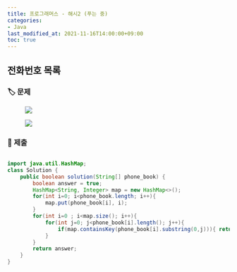 ```yaml
---
title: 프로그래머스 - 해시2 (푸는 중)
categories:
- Java
last_modified_at: 2021-11-16T14:00:00+09:00
toc: true
---
```


## 전화번호 목록
### :label: 문제
<figure>
<img src="https://user-images.githubusercontent.com/63999784/143186442-cd13b259-1cbd-4354-ad97-074e5953a341.png">
</figure>
<figure>
<img src="https://user-images.githubusercontent.com/63999784/143186514-faf55d37-c2e0-4814-be13-ea11bb4a38b8.png">
</figure>

### :bookmark: 제출

```java

import java.util.HashMap;
class Solution {
    public boolean solution(String[] phone_book) {
        boolean answer = true;
        HashMap<String, Integer> map = new HashMap<>();
        for(int i=0; i<phone_book.length; i++){
            map.put(phone_book[i], i);
        }
        for(int i=0 ; i<map.size(); i++){
            for(int j=0; j<phone_book[i].length(); j++){
                if(map.containsKey(phone_book[i].substring(0,j))){ return false; }      
            }
        }
        return answer;
    }
}
```


